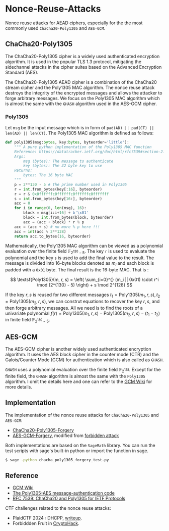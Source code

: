 # Nonce-Reuse-Attacks

Nonce reuse attacks for AEAD ciphers, especially for the the most commonly used `ChaCha20-Poly1305` and `AES-GCM`. 

## ChaCha20-Poly1305

The ChaCha20-Poly1305 cipher is a widely used authenticated encryption algorithm. It is used in the popular TLS 1.3 protocol, mitigating the sidechannel attacks in the cipher suites based on the Advanced Encryption Standard (AES). 

The ChaCha20-Poly1305 AEAD cipher is a combination of the ChaCha20 stream cipher and the Poly1305 MAC algorithm. The nonce reuse attack destroys the integrity of the encrypted messages and allows the attacker to forge arbitrary messages. We focus on the Poly1305 MAC algorithm which is almost the same with the `GHASH` algorithm used in the AES-GCM cipher.

### Poly1305

Let `msg` be the input message which is in form of `pad(AD) || pad(CT) || len(AD) || len(CT)`. The Poly1305 MAC algorithm is defined as follows:

```python
def poly1305(msg:bytes, key:bytes, byteorder='little'):
    """ A pure python implementation of the Poly1305 MAC function
    Reference: https://datatracker.ietf.org/doc/html/rfc7539#section-2.5.1
    Args:
        msg (bytes): The message to authenticate
        key (bytes): The 32 byte key to use
    Returns:
        bytes: The 16 byte MAC
    """
    p = 2**130 - 5 # the prime number used in Poly1305
    r = int.from_bytes(key[:16], byteorder)
    r = r & 0x0ffffffc0ffffffc0ffffffc0fffffff
    s = int.from_bytes(key[16:], byteorder)
    acc = 0
    for i in range(0, len(msg), 16):
        block = msg[i:i+16] + b'\x01'
        block = int.from_bytes(block, byteorder)
        acc = (acc + block) * r % p
    acc = (acc + s) # no more % p here !!!
    acc = int(acc % 2**128)
    return acc.to_bytes(16, byteorder)
```

Mathematically, the Poly1305 MAC algorithm can be viewed as a polynomial evaluation over the finite field $\mathbb{F}_{2^{130}-5}$. The key `r` is used to evaluate the polynomial and the key `s` is used to add the final value to the result. The message is divided into 16-byte blocks denoted as $m_i$ and each block is padded with a `0x01` byte. The final result is the 16-byte MAC. That is :

$$
\textsf{Poly1305}(m, r, s) = \left( \sum_{i=0}^{} (m_i || 0x01) \cdot r^i \mod (2^{130} - 5) \right) + s \mod 2^{128}
$$

If the key $r, s$ is reused for two different messages $t_1 = \textsf{Poly1305}(m_1, r, s), t_2 = \textsf{Poly1305}(m_2, r, s)$, we can construt equations to recover the key $r, s$, and then forge arbitrary messages. All we need is to find the roots of a univariate polynomial $f(r) = \textsf{Poly1305}(m_1, r, s) - \textsf{Poly1305}(m_2, r, s) - (t_1 - t_2)$ in finite field $\mathbb{F}_{2^{130}-5}$.


## AES-GCM

The AES-GCM cipher is another widely used authenticated encryption algorithm. It uses the AES block cipher in the counter mode (CTR) and the Galois/Counter Mode (GCM) for authentication which is also called as `GHASH`.

`GHASH` uses a polynomial evaluation over the finite field $\mathbb{F}_{2^{128}}$. Except for the finite field, the `GHASH` algorithm is almost the same with the `Poly1305` algorithm. I omit the details here and one can refer to the [GCM Wiki](https://en.wikipedia.org/wiki/Galois/Counter_Mode) for more details.


## Implementation

The implementation of the nonce reuse attacks for `ChaCha20-Poly1305` and `AES-GCM`:

- [ChaCha20-Poly1305-Forgery](./chacha-poly1305/chacha_poly1305_forgery.py)
- [AES-GCM-Forgery](./aes-gcm/aes_gcm_forgery.py), modified from [forbidden attack](https://github.com/jvdsn/crypto-attacks/blob/master/attacks/gcm/forbidden_attack.py)

Both implementations are based on the `SageMath` library. You can run the test scripts with sage's built-in python or import the function in sage. 

``` bash
$ sage -python chacha_poly1305_forgery_test.py
```


## Reference

- [GCM Wiki](https://en.wikipedia.org/wiki/Galois/Counter_Mode)
- [The Poly1305-AES message-authentication code](https://cr.yp.to/mac/poly1305-20050329.pdf)
- [RFC 7539: ChaCha20 and Poly1305 for IETF Protocols](https://datatracker.ietf.org/doc/html/rfc7539)

CTF challenges related to the nonce reuse attacks:

- PlaidCTF 2024 : DHCPP, [writeup](https://d-xuan.github.io/wednesday/ctf/plaid24/#dhcppp).
- Forbiddden Fruit in [CryptoHack](https://aes.cryptohack.org/forbidden_fruit/).